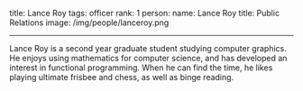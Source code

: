 title: Lance Roy
tags: officer
rank: 1
person: 
    name: Lance Roy
    title: Public Relations
    image: /img/people/lanceroy.png

---

Lance Roy is a second year graduate student studying computer graphics. 
He enjoys using mathematics for computer science, and has developed an interest in
functional programming. When he can find the time, he likes playing ultimate frisbee and chess,
as well as binge reading.
